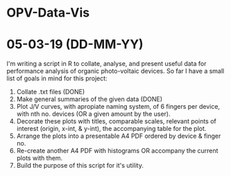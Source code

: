 # OPV-Data-Vis
# 05-03-19 (DD-MM-YY)
I'm writing a script in R to collate, analyse, and present useful data for performance analysis of organic photo-voltaic devices.
So far I have a small list of goals in mind for this project:
  1. Collate .txt files (DONE)
  2. Make general summaries of the given data (DONE)
  3. Plot J/V curves, with apropiate naming system, of 6 fingers per device, with nth no. devices (OR a given amount by the user).
  4. Decorate these plots with titles, comparable scales, relevant points of interest (origin, x-int, & y-int), the accompanying table for      the plot. 
  5. Arrange the plots into a presentable A4 PDF ordered by device & finger no.
  6. Re-create another A4 PDF with histograms OR accompany the current plots with them.
  7. Build the purpose of this script for it's utility.
